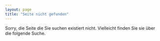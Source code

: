 ```yaml
---
layout: page
title: "Seite nicht gefunden"
---  
```


Sorry, die Seite die Sie suchen existiert nicht. Vielleicht finden Sie sie über die folgende Suche.

<script type="text/javascript">
  var GOOG_FIXURL_LANG = 'de';
  var GOOG_FIXURL_SITE = '{{ site.url }}'
</script>
<script type="text/javascript"
  src="http://linkhelp.clients.google.com/tbproxy/lh/wm/fixurl.js">
</script>

